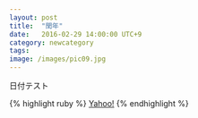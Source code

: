 ```yaml
---
layout: post
title:  "閏年"
date:   2016-02-29 14:00:00 UTC+9
category: newcategory
tags:
image: /images/pic09.jpg
---
```


日付テスト

{% highlight ruby %}
[Yahoo!][Yahoo]
{% endhighlight %}

[Yahoo]: http://yahoo.co.jp
